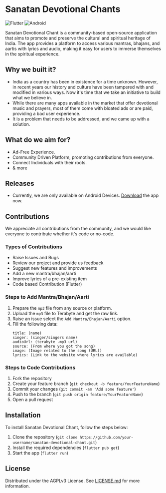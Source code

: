 # Sanatan Devotional Chants
![Flutter](https://img.shields.io/badge/Flutter-%2302569B.svg?style=for-the-badge&logo=Flutter&logoColor=white)
![Android](https://img.shields.io/badge/Android-3DDC84?style=for-the-badge&logo=android&logoColor=white)

<!-- Sanatan Devotional Chant is an app that aims to preserve and promote the rich cultural heritage of India by providing a platform to access various mantras, bhajans, and aartis with lyrics and audio. In today's fast-paced world, we are gradually forgetting our roots and cultural values, and this app seeks to bridge that gap. -->

<!-- Most similar apps available in the market either come with bloated ads or are paid, providing a bad user experience. Sanatan Devotional Chant, on the other hand, is a completely free app that offers an ad-free and seamless experience to its users. Our goal is to make devotional music and prayers accessible to everyone without any hindrances, enabling users to immerse themselves in the spiritual experience. With Sanatan Devotional Chant, we hope to inspire people to connect with their roots and find solace in the divine realm.

Sanatan Devotional Chant is not only a free and ad-free app but also an open-source application. We believe that everyone should have access to the source code and contribute towards this noble cause. We welcome all contributions from the community, be it adding new features, improving the user experience, or simply fixing bugs.

Our mission is to create a platform that promotes and preserves the cultural and spiritual heritage of India, and we believe that open-source development is the way to achieve this goal. With everyone's contribution, we can make Sanatan Devotional Chant a comprehensive and versatile platform that caters to the needs of everyone. So, let's join hands and work together towards this noble cause. -->

Sanatan Devotional Chant is a community-based open-source application that aims to promote and preserve the cultural and spiritual heritage of India. The app provides a platform to access various mantras, bhajans, and aartis with lyrics and audio, making it easy for users to immerse themselves in the spiritual experience.

## Why we built it?

- India as a country has been in existence for a time unknown. However, in recent years our history and culture have been tampered with and modified in various ways. Now it's time that we take an initiative to build what we believe in.
- While there are many apps available in the market that offer devotional music and prayers, most of them come with bloated ads or are paid, providing a bad user experience. 
- It is a problem that needs to be addressed, and we came up with a solution.

## What do we aim for?

- Ad-Free Experience.
- Community Driven Platform, promoting contributions from everyone.
- Connect Individuals with their roots.
- & more

## Releases

- Currently, we are only available on Android Devices. [Download](./outputs/) the app now.

## Contributions
We appreciate all contributions from the community, and we would like everyone to contribute whether it's code or no-code.

### Types of Contributions
- Raise Issues and Bugs
- Review our project and provide us feedback
- Suggest new features and improvements
- Add a new mantra/bhajan/aarti
- Improve lyrics of a pre-existing item
- Code based Contribution (Flutter) 

### Steps to Add Mantra/Bhajan/Aarti
1. Prepare the `mp3` file from any source or platform.
2. Upload the `mp3` file to Terabyte and get the raw link.
3. Raise an issue select the `Add Mantra/Bhajan/Aarti` option.
4. Fill the following data: 
   ```
   title: (name)
   singer: (singer/singers name)
   audioUrl: (terabyte .mp3 url)
   source: (From where you got the song)
   image: (Image related to the song (URL))
   lyrics: (Link to the website where lyrics are available)

   ```

### Steps to Code Contributions
1. Fork the repository
2. Create your feature branch (`git checkout -b feature/YourFeatureName`)
3. Commit your changes (`git commit -am 'Add some feature'`)
4. Push to the branch (`git push origin feature/YourFeatureName`)
5. Open a pull request

## Installation

To install Sanatan Devotional Chant, follow the steps below:

1. Clone the repository (`git clone https://github.com/your-username/sanatan-devotional-chant.git`)
2. Install the required dependencies (`flutter pub get`)
3. Start the app (`flutter run`)

## License

Distributed under the AGPLv3 License. See [LICENSE.md](./LISCENSE) for more information.
